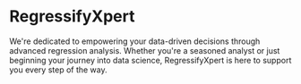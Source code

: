 # RegressifyXpert
We're dedicated to empowering your data-driven decisions through advanced regression analysis. Whether you're a seasoned analyst or just beginning your journey into data science, RegressifyXpert is here to support you every step of the way.


